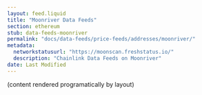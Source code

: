 ```yaml
---
layout: feed.liquid
title: "Moonriver Data Feeds"
section: ethereum
stub: data-feeds-moonriver
permalink: "docs/data-feeds/price-feeds/addresses/moonriver/"
metadata:
  networkstatusurl: "https://moonscan.freshstatus.io/"
  description: "Chainlink Data Feeds on Moonriver"
date: Last Modified
---
```

(content rendered programatically by layout)
